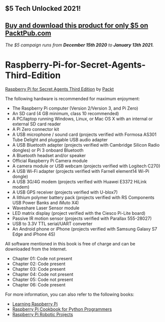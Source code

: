 ## $5 Tech Unlocked 2021!
[Buy and download this product for only $5 on PacktPub.com](https://www.packtpub.com/)
-----
*The $5 campaign         runs from __December 15th 2020__ to __January 13th 2021.__*

# Raspberry-Pi-for-Secret-Agents-Third-Edition
[Raspberry Pi for Secret Agents Third Edition](https://www.packtpub.com/hardware-and-creative/raspberry-pi-secret-agents-third-edition?utm_source=GitHub&utm_medium=repository&utm_campaign=9781786463548) by [Packt](https://www.packtpub.com/)


The following hardware is recommended for maximum enjoyment:

* The Raspberry Pi computer (Version 2/Version 3, and Pi Zero)
* An SD card (4 GB minimum, class 10 recommended)
* A PC/laptop running Windows, Linux, or Mac OS X with an internal or external SD card reader
* A Pi Zero connector kit
* A USB microphone / sound card (projects verified with Formosa AS301 Tube Delight and pluggable USB audio adapter
* A USB Bluetooth adapter (projects verified with Cambridge Silicon Radio dongles) or Pi 3 onboard Bluetooth
* A Bluetooth headset and/or speaker
* Official Raspberry Pi Camera module
* A camera module or USB webcam (projects verified with Logitech C270)
* A USB Wi-Fi adapter (projects verified with Farnell element14 Wi-Pi dongle)
* A USB 3G/4G modem (projects verified with Huawei E3372 HiLink modem)
* A USB GPS receiver (projects verified with U-blox7)
* A lithium polymer battery pack (projects verified with RS Components USB Power Banks and iMuto X4)
* Waveshare Laser Sensor module
* LED matrix display (project verified with the Ciesco Pi-Lite board)
* Passive IR motion sensor (projects verified with Parallax 555-28027)
* USB to 3.3V TTL serial/UART converter
* An Android phone or iPhone (projects verified with Samsung Galaxy S7 Edge and iPhone 4S)


All software mentioned in this book is free of charge and can be downloaded from the
Internet.


* Chapter 01: Code not present
* Chapter 02: Code present
* Chapter 03: Code present
* Chapter 04: Code not present
* Chapter 05: Code not present
* Chapter 06: Code present



For more information, you can also refer to the following books:
* [Learning Raspberry Pi](https://www.packtpub.com/hardware-and-creative/learning-raspberry-pi?utm_source=GitHub&utm_medium=repository&utm_campaign=9781783982820)
* [Raspberry Pi Cookbook for Python Programmers](https://www.packtpub.com/hardware-and-creative/raspberry-pi-cookbook-python-programmers?utm_source=GitHub&utm_medium=repository&utm_campaign=9781849696623)
* [Raspberry Pi Robotic Projects](https://www.packtpub.com/hardware-and-creative/raspberry-pi-robotic-projects?utm_source=GitHub&utm_medium=repository&utm_campaign=9781849694322)

